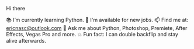 Hi there

📚 I’m currently learning Python.
🧳 I'm available for new jobs.
📫 Find me at: ericnasc@outlook.com
💬 Ask me about Python, Photoshop, Premiete, After Effects, Vegas Pro and more.
💥 Fun fact: I can double backflip and stay alive afterwards.

